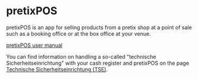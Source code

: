 # pretixPOS 

pretixPOS is an app for selling products from a pretix shop at a point of sale such as a booking office or at the box office at your venue. 

[pretixPOS user manual ](https://download.pretix.eu/pretixpos-en.pdf)

You can find information on handling a so-called "technische Sicherheitseinrichtung" with your cash register and pretixPOS on the page [Technische Sicherheitseinrichtung (TSE)](tse.md). 